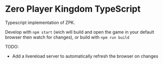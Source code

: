 # Zero Player Kingdom TypeScript

Typescript implementation of ZPK.

Develop with `npm start` (wich will build and open the game in your default browser then watch for changes), or build with `npm run build`

TODO: 

- Add a livereload server to automatically refresh the browser on changes